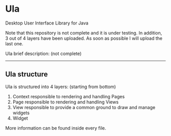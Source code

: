 # UIa
Desktop User Interface Library for Java

Note that this repository is not complete and it is under testing. 
In addition, 3 out of 4 layers have been uploaded. As soon as possible I will upload the last one.


UIa brief description: (not complete)

--------------------
   UIa structure
--------------------

UIa is structured into 4 layers: (starting from bottom)

1) Context responsible to rendering and handling Pages
2) Page    responsible to rendering and handling Views
3) View    responsible to provide a common ground to draw and manage widgets
4) Widget

More information can be found inside every file.
